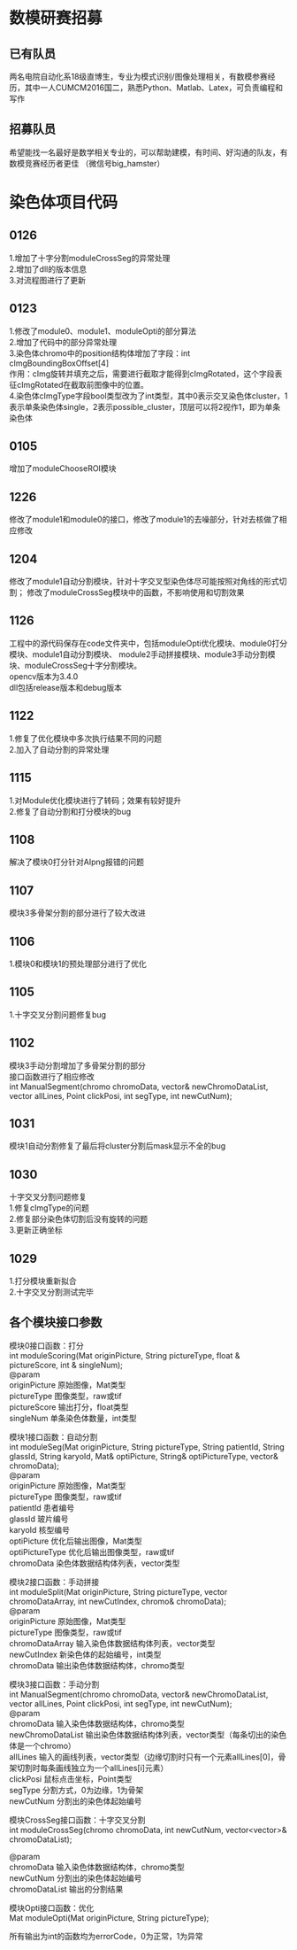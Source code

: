 数模研赛招募
========
已有队员
----
两名电院自动化系18级直博生，专业为模式识别/图像处理相关，有数模参赛经历，其中一人CUMCM2016国二，熟悉Python、Matlab、Latex，可负责编程和写作

招募队员
-----
希望能找一名最好是数学相关专业的，可以帮助建模，有时间、好沟通的队友，有数模竞赛经历者更佳
（微信号big_hamster）



染色体项目代码
=====

0126
----
1.增加了十字分割moduleCrossSeg的异常处理<br>
2.增加了dll的版本信息<br>
3.对流程图进行了更新<br>

0123
----
1.修改了module0、module1、moduleOpti的部分算法<br>
2.增加了代码中的部分异常处理<br>
3.染色体chromo中的position结构体增加了字段：int cImgBoundingBoxOffset[4]<br>
作用：cImg旋转并填充之后，需要进行截取才能得到cImgRotated，这个字段表征cImgRotated在截取前图像中的位置。<br>
4.染色体cImgType字段bool类型改为了int类型，其中0表示交叉染色体cluster，1表示单条染色体single，2表示possible_cluster，顶层可以将2视作1，即为单条染色体<br>

0105
----
增加了moduleChooseROI模块

1226
----
修改了module1和module0的接口，修改了module1的去噪部分，针对去核做了相应修改

1204
----
修改了module1自动分割模块，针对十字交叉型染色体尽可能按照对角线的形式切割；
修改了moduleCrossSeg模块中的函数，不影响使用和切割效果

1126
----
工程中的源代码保存在code文件夹中，包括moduleOpti优化模块、module0打分模块、module1自动分割模块、
module2手动拼接模块、module3手动分割模块、moduleCrossSeg十字分割模块。<br>
opencv版本为3.4.0<br>
dll包括release版本和debug版本<br>

1122
----
1.修复了优化模块中多次执行结果不同的问题<br>
2.加入了自动分割的异常处理<br>

1115
----
1.对Module优化模块进行了转码；效果有较好提升<br>
2.修复了自动分割和打分模块的bug<br>

1108
----
解决了模块0打分针对AIpng报错的问题<br>

1107
----
模块3多骨架分割的部分进行了较大改进<br>

1106
----
1.模块0和模块1的预处理部分进行了优化<br>

1105
----
1.十字交叉分割问题修复bug<br>

1102
----
模块3手动分割增加了多骨架分割的部分<br>
接口函数进行了相应修改<br>
int ManualSegment(chromo chromoData, vector<chromo>& newChromoDataList, vector<Mat> allLines, Point clickPosi, int segType, int newCutNum);<br>


1031
----
模块1自动分割修复了最后将cluster分割后mask显示不全的bug<br>

1030
----
十字交叉分割问题修复<br>
1.修复cImgType的问题<br>
2.修复部分染色体切割后没有旋转的问题<br>
3.更新正确坐标<br>

1029
----
1.打分模块重新拟合<br>
2.十字交叉分割测试完毕<br>

各个模块接口参数
-----
模块0接口函数：打分<br>
int moduleScoring(Mat originPicture, String pictureType, float & pictureScore, int & singleNum);<br>
@param<br>
originPicture 原始图像，Mat类型<br>
pictureType 图像类型，raw或tif<br>
pictureScore 输出打分，float类型<br>
singleNum 单条染色体数量，int类型<br>

模块1接口函数：自动分割<br>
int moduleSeg(Mat originPicture, String pictureType, String patientId, String glassId, String karyoId,
	Mat& optiPicture, String& optiPictureType, vector<chromo>& chromoData);<br>
@param<br>
originPicture 原始图像，Mat类型<br>
pictureType 图像类型，raw或tif<br>
patientId 患者编号<br>
glassId 玻片编号<br>
karyoId 核型编号<br>
optiPicture 优化后输出图像，Mat类型<br>
optiPictureType 优化后输出图像类型，raw或tif<br>
chromoData 染色体数据结构体列表，vector<chromo>类型<br>


模块2接口函数：手动拼接<br>
int moduleSplit(Mat originPicture, String pictureType, vector<chromo> chromoDataArray, int newCutIndex,
	chromo& chromoData);<br>
@param<br>
originPicture 原始图像，Mat类型<br>
pictureType 图像类型，raw或tif<br>
chromoDataArray 输入染色体数据结构体列表，vector<chromo>类型<br>
newCutIndex 新染色体的起始编号，int类型<br>
chromoData 输出染色体数据结构体，chromo类型<br>

模块3接口函数：手动分割<br>
int ManualSegment(chromo chromoData, vector<chromo>& newChromoDataList, vector<Mat> allLines, Point clickPosi, int segType, int newCutNum);<br>
@param<br>
chromoData 输入染色体数据结构体，chromo类型<br>
newChromoDataList 输出染色体数据结构体列表，vector<chromo>类型（每条切出的染色体是一个chromo）<br>
allLines 输入的画线列表，vector<Mat>类型（边缘切割时只有一个元素allLines[0]，骨架切割时每条画线独立为一个allLines[i]元素）<br>
clickPosi 鼠标点击坐标，Point类型<br>
segType 分割方式，0为边缘，1为骨架<br>
newCutNum 分割出的染色体起始编号<br>

模块CrossSeg接口函数：十字交叉分割<br>
int moduleCrossSeg(chromo chromoData, int newCutNum, vector<vector<chromo>>& chromoDataList);<br>

@param<br>
chromoData 输入染色体数据结构体，chromo类型<br>
newCutNum 分割出的染色体起始编号<br>
chromoDataList 输出的分割结果<br>

模块Opti接口函数：优化<br>
Mat moduleOpti(Mat originPicture, String pictureType);<br>

所有输出为int的函数均为errorCode，0为正常，1为异常<br>
